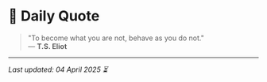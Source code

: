 # 📜 Daily Quote

> "To become what you are not, behave as you do not."  
> — **T.S. Eliot**

---

_Last updated: 04 April 2025 ⏳_
